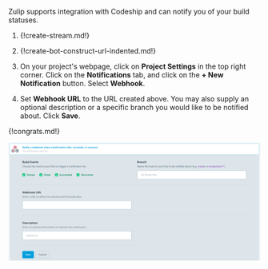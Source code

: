 Zulip supports integration with Codeship and can notify you of
your build statuses.

1. {!create-stream.md!}

1. {!create-bot-construct-url-indented.md!}

1. On your project's webpage, click on **Project Settings** in
   the top right corner. Click on the **Notifications** tab, and click on
   the **+ New Notification** button. Select **Webhook**.

1. Set **Webhook URL** to the URL created above. You may also supply
   an optional description or a specific branch you would like to be
   notified about. Click **Save**.

{!congrats.md!}

![](/static/images/integrations/codeship/001.png)
